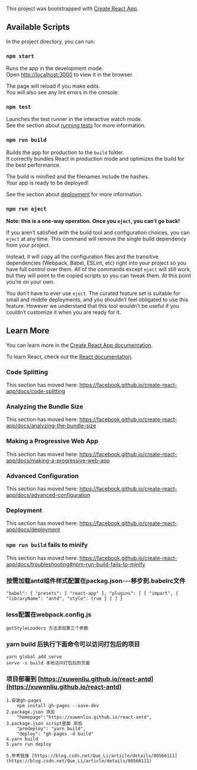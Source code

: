 This project was bootstrapped with [Create React App](https://github.com/facebook/create-react-app).

## Available Scripts

In the project directory, you can run:

### `npm start`

Runs the app in the development mode.<br>
Open [http://localhost:3000](http://localhost:3000) to view it in the browser.

The page will reload if you make edits.<br>
You will also see any lint errors in the console.

### `npm test`

Launches the test runner in the interactive watch mode.<br>
See the section about [running tests](https://facebook.github.io/create-react-app/docs/running-tests) for more information.

### `npm run build`

Builds the app for production to the `build` folder.<br>
It correctly bundles React in production mode and optimizes the build for the best performance.

The build is minified and the filenames include the hashes.<br>
Your app is ready to be deployed!

See the section about [deployment](https://facebook.github.io/create-react-app/docs/deployment) for more information.

### `npm run eject`

**Note: this is a one-way operation. Once you `eject`, you can’t go back!**

If you aren’t satisfied with the build tool and configuration choices, you can `eject` at any time. This command will remove the single build dependency from your project.

Instead, it will copy all the configuration files and the transitive dependencies (Webpack, Babel, ESLint, etc) right into your project so you have full control over them. All of the commands except `eject` will still work, but they will point to the copied scripts so you can tweak them. At this point you’re on your own.

You don’t have to ever use `eject`. The curated feature set is suitable for small and middle deployments, and you shouldn’t feel obligated to use this feature. However we understand that this tool wouldn’t be useful if you couldn’t customize it when you are ready for it.

## Learn More

You can learn more in the [Create React App documentation](https://facebook.github.io/create-react-app/docs/getting-started).

To learn React, check out the [React documentation](https://reactjs.org/).

### Code Splitting

This section has moved here: https://facebook.github.io/create-react-app/docs/code-splitting

### Analyzing the Bundle Size

This section has moved here: https://facebook.github.io/create-react-app/docs/analyzing-the-bundle-size

### Making a Progressive Web App

This section has moved here: https://facebook.github.io/create-react-app/docs/making-a-progressive-web-app

### Advanced Configuration

This section has moved here: https://facebook.github.io/create-react-app/docs/advanced-configuration

### Deployment

This section has moved here: https://facebook.github.io/create-react-app/docs/deployment

### `npm run build` fails to minify

This section has moved here: https://facebook.github.io/create-react-app/docs/troubleshooting#npm-run-build-fails-to-minify

### 按需加载antd组件样式配置在packag.json---移步到.babelrc文件
`
    "babel": {
        "presets": [
            "react-app"
        ],
        "plugins": [
            [
                "import",
                {
                    "libraryName": "antd",
                    "style": true
                }
            ]
        ]
    }
`

### less配置在webpack.config.js
`getStyleLoaders 方法添加第三个参数`


### yarn build 后执行下面命令可以访问打包后的项目
    yarn global add serve
    serve -s build 本地访问打包后的页面


### 项目部署到  [https://xuwenliu.github.io/react-antd](https://xuwenliu.github.io/react-antd)
    1.安装gh-pages
        npm install gh-pages --save-dev
    2.package.json 添加     
        "homepage":"https://xuwenliu.github.io/react-antd",
    3.package.json script里面 添加     
        "predeploy": "yarn build",
        "deploy": "gh-pages -d build"
    4.yarn build
    5.yarn run deploy

    5.参考链接 [https://blog.csdn.net/Que_Li/article/details/80566111](https://blog.csdn.net/Que_Li/article/details/80566111)

